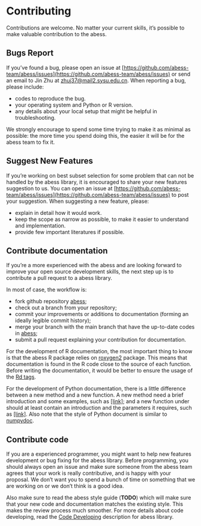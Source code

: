 # Contributing

Contributions are welcome. No matter your current skills, it’s possible to make valuable contribution to the abess.

## Bugs Report 

If you’ve found a bug, please open an issue at [https://github.com/abess-team/abess/issues](https://github.com/abess-team/abess/issues) or send an email to Jin Zhu at zhuj37@mail2.sysu.edu.cn. 
When reporting a bug, please include:     
- codes to reproduce the bug.
- your operating system and Python or R version.
- any details about your local setup that might be helpful in troubleshooting. 

We strongly encourage to spend some time trying to make it as minimal as possible: the more time you spend doing this, the easier it will be for the abess team to fix it.  

## Suggest New Features

If you’re working on best subset selection for some problem that can not be handled by the abess library, 
it is encouraged to share your new features suggestion to us. 
You can open an issue at [https://github.com/abess-team/abess/issues](https://github.com/abess-team/abess/issues) to post your suggestion.
When suggesting a new feature, please:
- explain in detail how it would work.
- keep the scope as narrow as possible, to make it easier to understand and implementation.
- provide few important literatures if possible.

## Contribute documentation
If you’re a more experienced with the abess and are looking forward to improve your open source development skills, the next step up is to contribute a pull request to a abess library. 

In most of case, the workflow is: 
- fork github repository [abess](https://github.com/abess-team/abess);
- check out a branch from your repository;
- commit your improvements or additions to documentation (forming an ideally legible commit history);
- merge your branch with the main branch that have the up-to-date codes in [abess](https://github.com/abess-team/abess);
- submit a pull request explaining your contribution for documentation.

For the development of R documentation, the most important thing to know is that the abess R package relies on [roxygen2](https://cran.r-project.org/web/packages/roxygen2) package. This means that documentation is found in the R code close to the source of each function. 
Before writing the documentation, it would be better to ensure the usage of the [Rd tags](https://cran.r-project.org/web/packages/roxygen2/vignettes/rd.html). 

For the development of Python documentation, there is a little difference between a new method and a new function. A new method need a brief introduction and some examples, such as [[link]](https://github.com/abess-team/abess/blob/master/python/abess/linear.py#:~:text=class%20abessLogistic(bess_base)%3A-,%22%22%22,%22%22%22,-def%20__init__(self)); and a new function under should at least contain an introduction and the parameters it requires, such as [[link]](https://github.com/abess-team/abess/blob/master/python/abess/linear.py#:~:text=return%20y-,def%20score(self%2C%20X%2C%20y)%3A,%22%22%22,-X%2C%20y%20%3D%20self). 
Also note that the style of Python document is similar to [numpydoc](https://numpydoc.readthedocs.io/en/latest/format.html).

## Contribute code      
If you are a experienced programmer, you might want to help new features development or bug fixing for the abess library. 
Before programming, you should always open an issue and make sure someone from the abess team agrees that your work is really contributive, and is happy with your proposal. We don’t want you to spend a bunch of time on something that we are working on or we don’t think is a good idea.

Also make sure to read the abess style guide (**TODO**) which will make sure that your new code and documentation matches the existing style. This makes the review process much smoother. For more details about code developing, read the [Code Developing](CodeDeveloping.md) description for abess library.